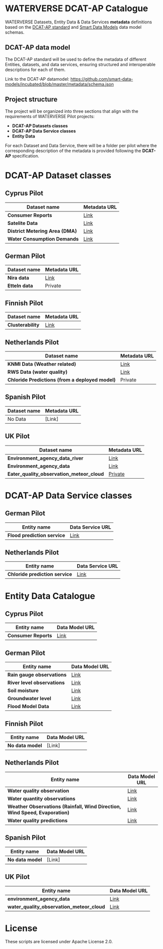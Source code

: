 # WATERVERSE DCAT-AP Catalogue

WATERVERSE Datasets, Entity Data &amp; Data Services **metadata** definitions based on the 
[DCAT-AP standard](https://semiceu.github.io/DCAT-AP/releases/3.0.0/) and 
[Smart Data Models](https://github.com/smart-data-models) data model schemas. 

## DCAT-AP data model

The DCAT-AP standard will be used to define the metadata of different Entities, datasets, and data services, ensuring 
structured and interoperable descriptions for each of them. 

Link to the DCAT-AP datamodel: 
https://github.com/smart-data-models/incubated/blob/master/metadata/schema.json

## Project structure 

The project will be organized into three sections that align with the requirements of WATERVERSE Pilot projects:

-  **DCAT-AP Datasets classes**
-  **DCAT-AP Data Service classes** 
-  **Entity Data**  

For each Dataset and Data Service, there will be a folder per pilot where the corresponding description of the metadata 
is provided following the **DCAT-AP** specification.  

# DCAT-AP Dataset classes

## Cyprus Pilot

| Dataset name  |  Metadata URL | 
|-----------|----------------|
| **Consumer Reports** | [Link](Datasets/Cyprus_Pilot/consumer_reports_metadata.json)| 
| **Satelite Data**  | [Link](Datasets/Cyprus_Pilot/satelite_data_metadata.json) | 
| **District Metering Area (DMA)**  | [Link](Datasets/Cyprus_Pilot/district_metering_area_metadata.json) | 
| **Water Consumption Demands**  | [Link](Datasets/Cyprus_Pilot/Water_consumption_demands_metadata.json) | 

## German Pilot

| Dataset name    | Metadata URL | 
|-----------|----------------|
| **Nira data**    |  [Link](Datasets/German_Pilot/nira_data_metadata.json) | 
| **Etteln data**    |  Private | 


## Finnish Pilot

| Dataset name    | Metadata URL | 
|-----------|----------------|
| **Clusterability**    |  [Link](Datasets/Finnish_Pilot/clusterability_metadata.json)| 


## Netherlands Pilot

| Dataset name    | Metadata URL | 
|-----------|---------------|
| **KNMI Data (Weather related)**    | [Link](Datasets/Netherlands_Pilot/knmi_observation_metadata.json) | 
| **RWS Data (water quality)**   | [Link](Datasets/Netherlands_Pilot/rws_data_metadata.json)| 
| **Chloride Predictions (from a deployed model)** | Private     | 

## Spanish Pilot

| Dataset name    | Metadata URL | 
|-----------|----------------|
| No Data    |  [Link]         | 

## UK Pilot

| Dataset name    | Metadata URL | 
|-----------|---------------|
| **Environment_agency_data_river**    | [Link](Datasets/UK_Pilot/environment_agency_data_river_metadata.json) | 
| **Environment_agency_data**   | [Link](Datasets/UK_Pilot/environment_agency_data_metadata.json) | 
| **Eater_quality_observation_meteor_cloud** | [Private](Datasets/UK_Pilot/water_quality_observation_meteor_cloud_metadata.json) | 

# DCAT-AP Data Service classes

## German Pilot 

| Entity name    | Data Service URL | 
|-----------|----------------|
| **Flood prediction service**    |  [Link](https://github.com/WATERVERSE/WATERVERSE-DCAT-AP-Catalogue/tree/main/DataServices/German_Pilot/floodPredictionService.jsonld)     | 

## Netherlands Pilot 

| Entity name    | Data Service URL | 
|-----------|----------------|
| **Chloride prediction service**    |  [Link](https://github.com/WATERVERSE/WATERVERSE-DCAT-AP-Catalogue/tree/main/DataServices/Netherlands_Pilot/chloridePredictionService.jsonld)     | 

# Entity Data Catalogue

## Cyprus Pilot 

| Entity name    | Data Model URL | 
|-----------|----------------|
| **Consumer Reports**    |  [Link](https://github.com/smart-data-models/dataModel.WaterConsumption/tree/master/WaterConsumptionObserved)    | 

## German Pilot 

| Entity name    | Data Model URL | 
|-----------|----------------|
| **Rain gauge observations**    |  [Link](https://github.com/smart-data-models/dataModel.Environment/tree/master/WaterObserved)     | 
| **River level observations**    |  [Link](https://github.com/smart-data-models/dataModel.Environment/tree/master/WaterObserved)     | 
| **Soil moisture**    |  [Link](https://github.com/smart-data-models/dataModel.Agrifood/tree/master/AgriSoil)   | 
| **Groundwater level**    |  [Link](https://github.com/smart-data-models/dataModel.Environment/tree/master/PhreaticObserved)   | 
| **Flood Model Data**    |  [Link](https://github.com/smart-data-models/dataModel.Environment/tree/master/FloodMonitoring)   | 

## Finnish Pilot 

| Entity name    | Data Model URL | 
|-----------|----------------|
| **No data model**    |  [Link]     | 


## Netherlands Pilot 

| Entity name    | Data Model URL | 
|-----------|----------------|
| **Water quality observation**    |  [Link](https://github.com/smart-data-models/dataModel.WaterQuality/tree/master/WaterQualityObserved)     | 
| **Water quantity observations**    |  [Link](https://github.com/smart-data-models/dataModel.WaterConsumption/tree/master/WaterConsumptionObserved)   | 
| **Weather Observations (Rainfall, Wind Direction, Wind Speed, Evaporation)**    |  [Link](https://github.com/smart-data-models/dataModel.Weather/tree/master/WeatherObserved)   | 
| **Water quality predictions**    |  [Link](https://github.com/smart-data-models/dataModel.WaterQuality/tree/master/WaterQualityPredicted)   | 

## Spanish Pilot 

| Entity name    | Data Model URL | 
|-----------|----------------|
| **No data model**    |  [Link]     | 


## UK Pilot 

| Entity name    | Data Model URL | 
|-----------|----------------|
| **environment_agency_data**    |  [Link](https://github.com/smart-data-models/dataModel.Environment/tree/master/EnvironmentObserved)     | 
| **water_quality_observation_meteor_cloud**    |  [Link](https://github.com/smart-data-models/dataModel.WaterQuality/tree/master/WaterQualityObserved)    | 


# License

These scripts are licensed under Apache License 2.0.


